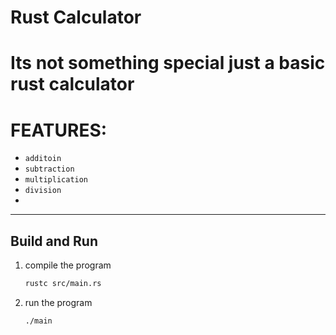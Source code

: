 # Rust Calculator

# Its not something special just a basic rust calculator
# FEATURES:
- `additoin`
- `subtraction`
- `multiplication`
- `division`
- 
--- 

## Build and Run
1. compile the program
    ```bash
    rustc src/main.rs
    ```
2. run the program
    ```bash
    ./main
    ```

